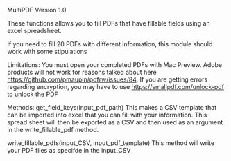 MultiPDF
Version 1.0


These functions allows you to fill PDFs that have fillable fields using an excel spreadsheet.  

If you need to fill 20 PDFs with different information, this module should work with some stipulations

Limitations: You must open your completed PDFs with Mac Preview.  Adobe products will not work for reasons talked about here https://github.com/pmaupin/pdfrw/issues/84. If you are getting errors regarding encryption, you may have to use https://smallpdf.com/unlock-pdf to unlock the PDF


Methods:
get_field_keys(input_pdf_path) 
   This makes a CSV template that can be imported into
   excel that you can fill with your information.  This spread sheet will then be exported
   as a CSV and then used as an argument in the write_fillable_pdf method.    

write_fillable_pdfs(input_CSV, input_pdf_template)
   This method will write your PDF files as specifde in the input_CSV
